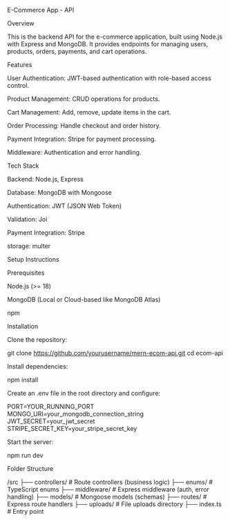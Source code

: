 E-Commerce App - API

Overview

This is the backend API for the e-commerce application, built using Node.js with Express and MongoDB. It provides endpoints for managing users, products, orders, payments, and cart operations.

Features

User Authentication: JWT-based authentication with role-based access control.

Product Management: CRUD operations for products.

Cart Management: Add, remove, update items in the cart.

Order Processing: Handle checkout and order history.

Payment Integration: Stripe for payment processing.

Middleware: Authentication and error handling.

Tech Stack

Backend: Node.js, Express

Database: MongoDB with Mongoose

Authentication: JWT (JSON Web Token)

Validation: Joi

Payment Integration: Stripe

storage: multer

Setup Instructions

Prerequisites

Node.js (>= 18)

MongoDB (Local or Cloud-based like MongoDB Atlas)

npm

Installation

Clone the repository:

git clone https://github.com/yourusername/mern-ecom-api.git
cd ecom-api

Install dependencies:

npm install


Create an .env file in the root directory and configure:

PORT=YOUR_RUNNING_PORT
MONGO_URI=your_mongodb_connection_string
JWT_SECRET=your_jwt_secret
STRIPE_SECRET_KEY=your_stripe_secret_key

Start the server:

npm run dev


Folder Structure

/src
  ├── controllers/     # Route controllers (business logic)
  ├── enums/           # TypeScript enums
  ├── middleware/      # Express middleware (auth, error handling)
  ├── models/         # Mongoose models (schemas)
  ├── routes/         # Express route handlers
  ├── uploads/        # File uploads directory
  ├── index.ts        # Entry point